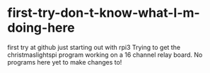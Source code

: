# first-try-don-t-know-what-I-m-doing-here
first try at github
just starting out with rpi3  Trying to get the christmaslightspi program working on a 16 channel relay board.
No programs here yet to make changes to!
